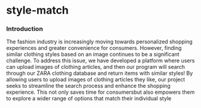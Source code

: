 # style-match

### Introduction
The fashion industry is increasingly moving towards personalized shopping experiences and greater convenience for consumers. However, finding similar clothing styles based on an image continues to be a significant challenge.
To address this issue, we have developed a platform where users can upload images of clothing articles, and then our program will search through our ZARA clothing database and return items with similar styles! 
By allowing users to upload images of clothing articles they like, our project seeks to
streamline the search process and enhance the shopping experience. This not only saves time for consumersbut also empowers them to explore a wider range of options that match their individual style
